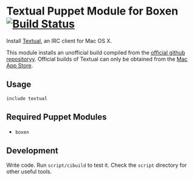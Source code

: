 # Textual Puppet Module for Boxen [![Build Status](https://travis-ci.org/boxen/puppet-textual.png?branch=master)](https://travis-ci.org/boxen/puppet-textual)

Install [Textual](http://www.codeux.com/textual/), an IRC client for Mac OS X.

This module installs an unofficial build compiled from the [official github repositoryy](https://github.com/Codeux/Textual).
Official builds of Textual can only be obtained from the [Mac App Store](http://itunes.apple.com/us/app/textual-irc-client/id403012667?mt=12).

## Usage

```puppet
include textual
```

## Required Puppet Modules

* `boxen`

## Development

Write code. Run `script/cibuild` to test it. Check the `script`
directory for other useful tools.
